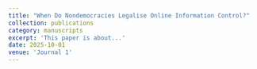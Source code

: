 ```yaml
---
title: "When Do Nondemocracies Legalise Online Information Control?"
collection: publications
category: manuscripts
excerpt: 'This paper is about...'
date: 2025-10-01
venue: 'Journal 1'
---
```


